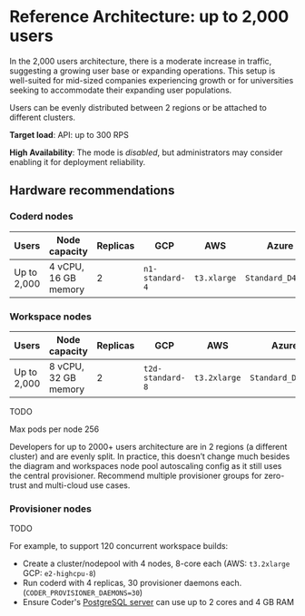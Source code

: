 # Reference Architecture: up to 2,000 users

In the 2,000 users architecture, there is a moderate increase in traffic,
suggesting a growing user base or expanding operations. This setup is
well-suited for mid-sized companies experiencing growth or for universities
seeking to accommodate their expanding user populations.

Users can be evenly distributed between 2 regions or be attached to different
clusters.

**Target load**: API: up to 300 RPS

**High Availability**: The mode is _disabled_, but administrators may consider
enabling it for deployment reliability.

## Hardware recommendations

### Coderd nodes

| Users       | Node capacity        | Replicas | GCP             | AWS         | Azure             |
| ----------- | -------------------- | -------- | --------------- | ----------- | ----------------- |
| Up to 2,000 | 4 vCPU, 16 GB memory | 2        | `n1-standard-4` | `t3.xlarge` | `Standard_D4s_v3` |

### Workspace nodes

| Users       | Node capacity        | Replicas | GCP              | AWS          | Azure             |
| ----------- | -------------------- | -------- | ---------------- | ------------ | ----------------- |
| Up to 2,000 | 8 vCPU, 32 GB memory | 2        | `t2d-standard-8` | `t3.2xlarge` | `Standard_D8s_v3` |

TODO

Max pods per node 256

Developers for up to 2000+ users architecture are in 2 regions (a different
cluster) and are evenly split. In practice, this doesn’t change much besides the
diagram and workspaces node pool autoscaling config as it still uses the central
provisioner. Recommend multiple provisioner groups for zero-trust and
multi-cloud use cases.

### Provisioner nodes

TODO

For example, to support 120 concurrent workspace builds:

- Create a cluster/nodepool with 4 nodes, 8-core each (AWS: `t3.2xlarge` GCP:
  `e2-highcpu-8`)
- Run coderd with 4 replicas, 30 provisioner daemons each.
  (`CODER_PROVISIONER_DAEMONS=30`)
- Ensure Coder's [PostgreSQL server](./configure.md#postgresql-database) can use
  up to 2 cores and 4 GB RAM
